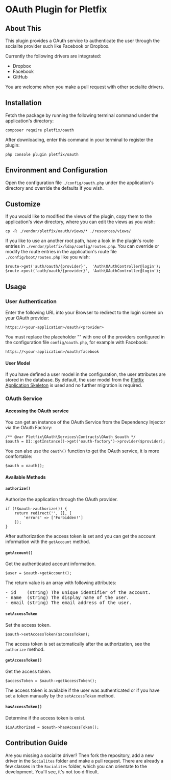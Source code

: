 # OAuth Plugin for Pletfix

## About This

This plugin provides a OAuth service to authenticate the user through the socialite provider such like Facebook or 
Dropbox.

Currently the following drivers are integrated:

- Dropbox
- Facebook
- GitHub

You are welcome when you make a pull request with other socialite drivers.

## Installation 

Fetch the package by running the following terminal command under the application's directory:

    composer require pletfix/oauth

After downloading, enter this command in your terminal to register the plugin:

    php console plugin pletfix/oauth 

## Environment and Configuration
    
Open the configuration file `./config/oauth.php` under the application's directory and override the defaults if you wish.
   
## Customize
    
If you would like to modified the views of the plugin, copy them to the application's view directory, where you can edit 
the views as you wish:
     
    cp -R ./vendor/pletfix/oauth/views/* ./resources/views/
    
If you like to use an another root path, have a look in the plugin's route entries in `./vendor/pletfix/ldap/config/routes.php`. 
You can override  or modify the route entries in the application's route file `./config/boot/routes.php` like you wish:

    $route->get('auth/oauth/{provider}',  'Auth\OAuthController@login');
    $route->post('auth/oauth/{provider}', 'Auth\OAuthController@login');
 
## Usage

### User Authentication

Enter the following URL into your Browser to redirect to the login screen on your OAuth provider:

    https://<your-application>/oauth/<provider>
    
You must replace the placeholder "<provider>" with one of the providers configured in the configuration file `config/oauth.php`,
for example with Facebook:
    
    https://<your-application>/oauth/facebook

#### User Model

If you have defined a user model in the configuration, the user attributes are stored in the database.
By default, the user model from the [Pletfix Application Skeleton](https://github.com/pletfix/app) is used and no 
further migration is required.

### OAuth Service

#### Accessing the OAuth service

You can get an instance of the OAuth Service from the Dependency Injector via the OAuth Factory:

    /** @var Pletfix\OAuth\Services\Contracts\OAuth $oauth */
    $oauth = DI::getInstance()->get('oauth-factory')->provider($provider);
    
You can also use the `oauth()` function to get the OAuth service, it is more comfortable:
       
    $oauth = oauth();

#### Available Methods

#### `authorize()`

Authorize the application through the OAuth provider.

    if (!$oauth->authorize()) {
        return redirect('', [], [
            'errors' => ['Forbidden!']
        ]);
    }
    
After authorization the access token is set and you can get the account information with the `getAccount` method.  

#### `getAccount()`

Get the authenticated account information.

    $user = $oauth->getAccount();
    
The return value is an array with following attributes:
<pre>
- id    (string) The unique identifier of the account.
- name  (string) The display name of the user.
- email (string) The email address of the user.
</pre>

#### `setAccessToken`

Set the access token. 

    $oauth->setAccessToken($accessToken);

The access token is set automatically after the authorization, see the `authorize` method.

#### `getAccessToken()`

Get the access token.

    $accessToken = $oauth->getAccessToken();

The access token is available if the user was authenticated or if you have set a token manually by the `setAccessToken` 
method.
 
#### `hasAccessToken()`

Determine if the access token is exist.
     
    $isAuthorized = $oauth->hasAccessToken();

## Contribution Guide

Are you missing a socialite driver? Then fork the repository, add a new driver in the `Socialites` folder and make 
a pull request. There are already a few classes in the `Socialites` folder, which you can orientate to the development. 
You'll see, it's not too difficult. 

